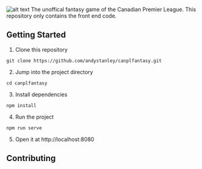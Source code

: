 ![alt text](https://canplfantasy.ca/images/header.png)
The unoffical fantasy game of the Canadian Premier League. This repository only contains the front end code.



## Getting Started
1. Clone this repository
```
git clone https://github.com/andystanley/canplfantasy.git
```

2. Jump into the project directory
```
cd canplfantasy
```

3. Install dependencies
```
npm install
```

4. Run the project
```
npm run serve
```

5. Open it at http://localhost:8080

## Contributing
